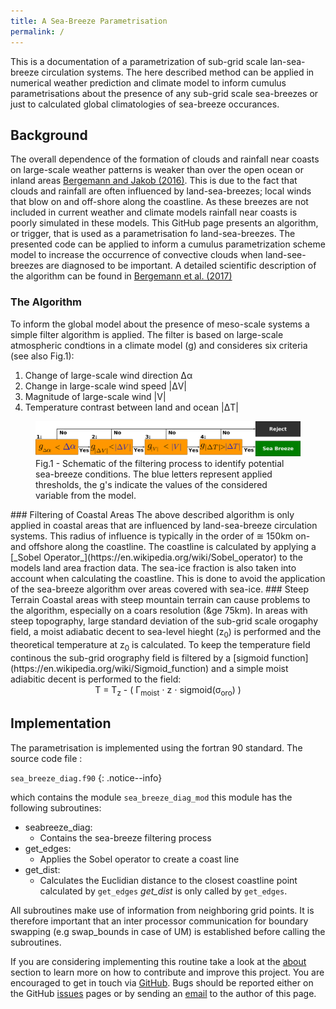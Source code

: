 ```yaml
---
title: A Sea-Breeze Parametrisation
permalink: /
---
```

This is a  documentation of a parametrization of sub-grid scale lan-sea-breeze 
circulation systems. The here described method can be applied in numerical 
weather prediction and climate model to inform cumulus parametrisations about 
the presence of any sub-grid scale sea-breezes or just to calculated global 
climatologies of sea-breeze occurances.
## Background
The overall dependence of the formation of clouds and rainfall near coasts on large-scale weather patterns is weaker than over the open ocean or inland areas
    [Bergemann and Jakob (2016)](https://arxiv.org/abs/1603.02392v1).
    This is due to the fact that clouds and rainfall are often influenced by land-sea-breezes; 
    local winds that blow on and off-shore along the coastline. As these breezes 
    are not included in current weather and climate models rainfall near coasts 
    is poorly simulated in these models. This GitHub page presents an algorithm, 
    or trigger, that is used as a parametrisation fo land-sea-breezes. 
    The presented code can be applied to inform a cumulus parametrization scheme 
    model to increase the occurrence of convective clouds when land-see-breezes 
    are diagnosed to be important. A detailed scientific description of the 
    algorithm can be found in [Bergemann et al. (2017)](http://onlinelibrary.wiley.com/doi/10.1002/2017MS001048/full)
   

### The Algorithm
<p>To inform the global model about the presence of meso-scale systems
a simple filter algorithm is applied. The filter is based on large-scale
atmospheric condtions in a climate model (g) and consideres six criteria (see also Fig.1):
<ol><li>Change of large-scale wind direction &Delta;&alpha;</li>
<li>Change in large-scale wind speed |&Delta;V|</li>
<li>Magnitude of large-scale wind |V|</li>
<li>Temperature contrast between land and ocean |&Delta;T|</li></ol></p>
<figure>
<img src="assets/images/Seabreeze_detect.png">
<figcaption>Fig.1 - Schematic of the filtering process to identify potential sea-breeze conditions. 
The blue letters represent applied thresholds, the g's indicate the values of the considered variable from the model.
</figcaption>
</figure>
### Filtering of Coastal Areas
The above described algorithm is only applied in coastal areas that are
influenced by land-sea-breeze circulation systems. This radius of influence
is typically in the order of &cong; 150km on- and offshore along the coastline.
The coastline is calculated by applying a [_Sobel Operator_](https://en.wikipedia.org/wiki/Sobel_operator) 
to the models land area fraction data. The sea-ice 
fraction is also taken into account when calculating the coastline. 
This is done to avoid the application of the sea-breeze algorithm over areas 
covered with sea-ice.
### Steep Terrain
Coastal areas with steep mountain terrain can cause problems to the algorithm,
especially on a coars resolution (&ge 75km). In areas with steep topography, 
large standard deviation of the sub-grid scale orogaphy field, a moist adiabatic
decent to sea-level hieght (z<sub>0</sub>) is performed and the theoretical 
temperature at z<sub>0</sub> is calculated. To keep the temperature field 
continous the sub-grid orography field is filtered by a [sigmoid function](https://en.wikipedia.org/wiki/Sigmoid_function) and a simple moist adiabitic 
decent is performed to the field:

<center>T = T<sub>z</sub> - ( &Gamma;<sub>moist</sub> &sdot; z &sdot; sigmoid(&sigma;<sub>oro</sub>) )</center>

## Implementation
The parametrisation is implemented using the fortran 90 standard. The source code file :

```sea_breeze_diag.f90```
{: .notice--info}

which contains the module ```sea_breeze_diag_mod``` this module has the following subroutines:
* seabreeze_diag:
  - Contains the sea-breeze filtering process
* get_edges:
  - Applies the Sobel operator to create a coast line
* get_dist:
  - Calculates the Euclidian distance to the closest coastline point calculated by ```get_edges```
*get_dist* is only called by ```get_edges```.

All subroutines make use of information from neighboring grid points. It is therefore important
that an inter processor communication for boundary swapping (e.g swap_bounds in case of UM) is
established before calling the subroutines. 

If you are considering implementing this routine take a look at the  [about](/zz_about) 
section to learn more on how to contribute and improve this project. You are encouraged 
to get in touch via [GitHub](https://github.com/antarcticrainforest/seabreeze_param). 
Bugs should be reported either on the GitHub [issues](https://github.com/antarcticrainforest/seabreeze_param/issues) 
pages or by sending an [email](mailto:martin.bergemann@monash.edu) to the author of this page.
